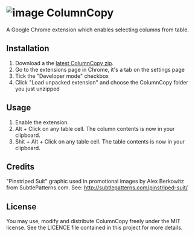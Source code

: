 # ![image](https://raw.github.com/jamesandres/ColumnCopy/master/icons/icon48.png) ColumnCopy

A Google Chrome extension which enables selecting columns from table.

## Installation

1. Download a the [latest ColumnCopy zip](https://github.com/jamesandres/ColumnCopy/archive/master.zip).
2. Go to the extensions page in Chrome, it's a tab on the settings page
3. Tick the "Developer mode" checkbox
4. Click "Load unpacked extension" and choose the ColumnCopy folder you just unzipped


## Usage

1. Enable the extension.
2. Alt + Click on any table cell. The column contents is now in your clipboard.
3. Shit + Alt + Click on any table cell. The table contents is now in your clipboard.


## Credits

"Pinstriped Suit" graphic used in promotional images by Alex Berkowitz from
SubtlePatterns.com. See: http://subtlepatterns.com/pinstriped-suit/


## License

You may use, modify and distribute ColumnCopy freely under the MIT license. See the LICENCE file contained in this project for more details.
